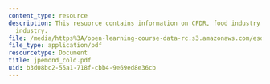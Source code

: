 ```yaml
---
content_type: resource
description: This resuorce contains information on CFDR, food industry ans pharmaceutical
  industry.
file: /media/https%3A/open-learning-course-data-rc.s3.amazonaws.com/esd-290-special-topics-in-supply-chain-management-spring-2005/b3d08bc255a1718fcbb49e69ed8e36cb_jpemond_cold.pdf
file_type: application/pdf
resourcetype: Document
title: jpemond_cold.pdf
uid: b3d08bc2-55a1-718f-cbb4-9e69ed8e36cb
---
```

